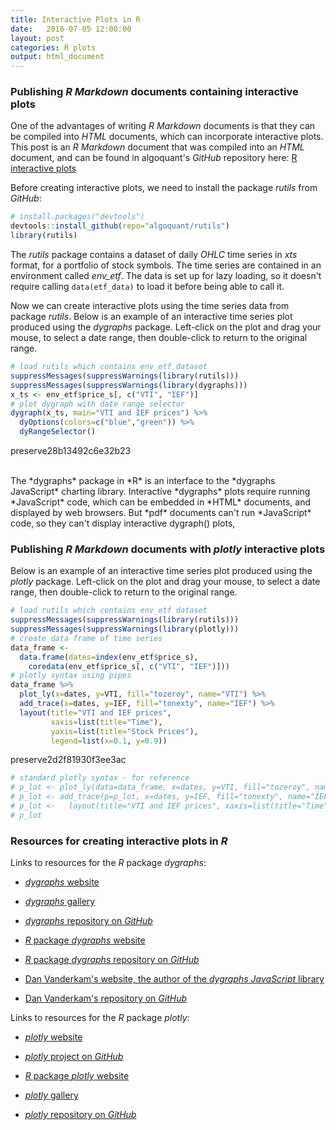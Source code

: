 ```yaml
---
title: Interactive Plots in R
date:   2016-07-05 12:00:00
layout: post
categories: R plots
output: html_document
---
```


### Publishing *R Markdown* documents containing interactive plots

One of the advantages of writing *R Markdown* documents is that they can be compiled into *HTML* documents, which can incorporate interactive plots.  This post is an *R Markdown* document that was compiled into an *HTML* document, and can be found in algoquant's *GitHub* repository here: <a href="https://github.com/algoquant/algoquant.github.io/tree/master/_drafts/2016-07-06-interactive-plots.Rmd" title="R interactive plots" target="_blank"> R interactive plots </a>

Before creating interactive plots, we need to install the package *rutils* from *GitHub*:  

```r
# install.packages("devtools")
devtools::install_github(repo="algoquant/rutils")
library(rutils)
```

The *rutils* package contains a dataset of daily *OHLC* time series in *xts* format, for a portfolio of stock symbols.  The time series are contained in an environment called *env_etf*.  The data is set up for lazy loading, so it doesn't require calling `data(etf_data)` to load it before being able to call it.  

Now we can create interactive plots using the time series data from package *rutils*.  Below is an example of an interactive time series plot produced using the *dygraphs* package.  Left-click on the plot and drag your mouse, to select a date range, then double-click to return to the original range.


```r
# load rutils which contains env_etf dataset
suppressMessages(suppressWarnings(library(rutils)))
suppressMessages(suppressWarnings(library(dygraphs)))
x_ts <- env_etf$price_s[, c("VTI", "IEF")]
# plot dygraph with date range selector
dygraph(x_ts, main="VTI and IEF prices") %>%
  dyOptions(colors=c("blue","green")) %>%
  dyRangeSelector()
```

preserve28b13492c6e32b23

<br>
The *dygraphs* package in *R* is an interface to the *dygraphs JavaScript* charting library.  Interactive *dygraphs* plots require running *JavaScript* code, which can be embedded in *HTML* documents, and displayed by web browsers.
But *pdf* documents can't run *JavaScript* code, so they can't display interactive dygraph() plots,


### Publishing *R Markdown* documents with *plotly* interactive plots

Below is an example of an interactive time series plot produced using the *plotly* package.  Left-click on the plot and drag your mouse, to select a date range, then double-click to return to the original range.


```r
# load rutils which contains env_etf dataset
suppressMessages(suppressWarnings(library(rutils)))
suppressMessages(suppressWarnings(library(plotly)))
# create data frame of time series
data_frame <-
  data.frame(dates=index(env_etf$price_s),
    coredata(env_etf$price_s[, c("VTI", "IEF")]))
# plotly syntax using pipes
data_frame %>% 
  plot_ly(x=dates, y=VTI, fill="tozeroy", name="VTI") %>% 
  add_trace(x=dates, y=IEF, fill="tonexty", name="IEF") %>% 
  layout(title="VTI and IEF prices", 
         xaxis=list(title="Time"),
         yaxis=list(title="Stock Prices"),
         legend=list(x=0.1, y=0.9))
```

preserve2d2f81930f3ee3ac

```r
# standard plotly syntax - for reference
# p_lot <- plot_ly(data=data_frame, x=dates, y=VTI, fill="tozeroy", name="VTI")
# p_lot <- add_trace(p=p_lot, x=dates, y=IEF, fill="tonexty", name="IEF")
# p_lot <-   layout(title="VTI and IEF prices", xaxis=list(title="Time"), yaxis=list(title="Stock Prices"), legend=list(x=0.1, y=0.9))
# p_lot
```


### Resources for creating interactive plots in *R*

Links to resources for the *R* package *dygraphs*: 

- <a href="http://dygraphs.com/" target="_blank"> *dygraphs* website </a>

- <a href="http://dygraphs.com/gallery/" target="_blank"> *dygraphs* gallery </a>

- <a href="https://github.com/dygraphs/" target="_blank"> *dygraphs* repository on *GitHub* </a>

- <a href="http://rstudio.github.io/dygraphs/" target="_blank"> *R* package *dygraphs* website </a>

- <a href="https://github.com/rstudio/dygraphs" target="_blank"> *R* package *dygraphs* repository on *GitHub* </a>

- <a href="http://www.danvk.org/" target="_blank"> Dan Vanderkam's website, the author of the *dygraphs JavaScript* library </a>

- <a href="https://github.com/danvk/" target="_blank"> Dan Vanderkam's repository on *GitHub* </a>


Links to resources for the *R* package *plotly*: 

- <a href="https://plot.ly/" target="_blank"> *plotly* website </a>

- <a href="https://github.com/plotly/" target="_blank"> *plotly* project on *GitHub* </a>

- <a href="https://plot.ly/r/" target="_blank"> *R* package *plotly* website </a>

- <a href="http://moderndata.plot.ly/" target="_blank"> *plotly* gallery </a>

- <a href="https://github.com/ropensci/plotly" target="_blank"> *plotly* repository on *GitHub* </a>
